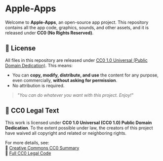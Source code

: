 
# Apple-Apps  

Welcome to **Apple-Apps**, an open-source app project. This repository contains all the app code, graphics, sounds, and other assets, and it is released under **CC0 (No Rights Reserved)**.

## 📝 License  

All files in this repository are released under [CC0 1.0 Universal (Public Domain Dedication)](https://creativecommons.org/publicdomain/zero/1.0/). This means:  

- You can **copy, modify, distribute, and use** the content for any purpose, even commercially, **without asking for permission**.  
- No attribution is required.  

> *"You can do whatever you want with this project. Enjoy!"*  

## 📜 CC0 Legal Text  

This work is licensed under **CC0 1.0 Universal (CC0 1.0) Public Domain Dedication**. To the extent possible under law, the creators of this project have waived all copyright and related or neighboring rights.  

For more details, see:  
🔗 [Creative Commons CC0 Summary](https://creativecommons.org/publicdomain/zero/1.0/)  
🔗 [Full CC0 Legal Code](https://creativecommons.org/publicdomain/zero/1.0/legalcode)  
